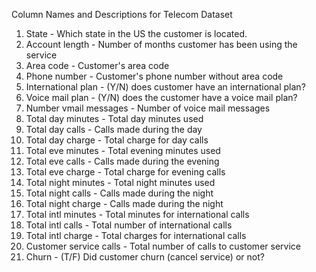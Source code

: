 Column Names and Descriptions for Telecom Dataset

1. State - Which state in the US the customer is located.
2. Account length - Number of months customer has been using the service
3. Area code - Customer's area code
4. Phone number - Customer's phone number without area code
5. International plan - (Y/N) does customer have an international plan?
6. Voice mail plan - (Y/N) does the customer have a voice mail plan?
7. Number vmail messages - Number of voice mail messages
8. Total day minutes - Total day minutes used
9. Total day calls - Calls made during the day
10. Total day charge - Total charge for day calls
11. Total eve minutes - Total evening minutes used
12. Total eve calls - Calls made during the evening
13. Total eve charge - Total charge for evening calls
14. Total night minutes - Total night minutes used
15. Total night calls - Calls made during the night
16. Total night charge - Calls made during the night
17. Total intl minutes - Total minutes for international calls
18. Total intl calls - Total number of international calls
19. Total intl charge - Total charges for international calls
20. Customer service calls - Total number of calls to customer service
21. Churn - (T/F) Did customer churn (cancel service) or not?

